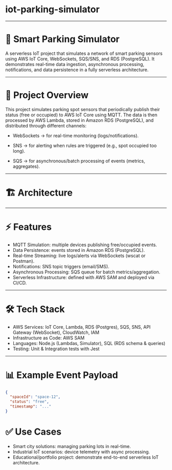 # iot-parking-simulator

---
# 🚗 Smart Parking Simulator

A serverless IoT project that simulates a network of smart parking sensors using AWS IoT Core, WebSockets, SQS/SNS, and RDS (PostgreSQL).
It demonstrates real-time data ingestion, asynchronous processing, notifications, and data persistence in a fully serverless architecture.

---
# 📌 Project Overview

This project simulates parking spot sensors that periodically publish their status (free or occupied) to AWS IoT Core using MQTT.
The data is then processed by AWS Lambda, stored in Amazon RDS (PostgreSQL), and distributed through different channels:

- WebSockets → for real-time monitoring (logs/notifications).

- SNS → for alerting when rules are triggered (e.g., spot occupied too long).

- SQS → for asynchronous/batch processing of events (metrics, aggregates).

---
# 🏗️ Architecture

---
# ⚡ Features

- MQTT Simulation: multiple devices publishing free/occupied events.
- Data Persistence: events stored in Amazon RDS (PostgreSQL).
- Real-time Streaming: live logs/alerts via WebSockets (wscat or Postman).
- Notifications: SNS topic triggers (email/SMS).
- Asynchronous Processing: SQS queue for batch metrics/aggregation.
- Serverless Infrastructure: defined with AWS SAM and deployed via CI/CD.

---
# 🛠️ Tech Stack

- AWS Services: IoT Core, Lambda, RDS (Postgres), SQS, SNS, API Gateway (WebSocket), CloudWatch, IAM
- Infrastructure as Code: AWS SAM
- Languages: Node.js (Lambdas, Simulator), SQL (RDS schema & queries)
- Testing: Unit & Integration tests with Jest

--- 
# 📊 Example Event Payload

```json
{
  "spaceId": "space-12",
  "status": "free",
  "timestamp": "..."
}

```
# ✅ Use Cases

- Smart city solutions: managing parking lots in real-time.
- Industrial IoT scenarios: device telemetry with async processing.
- Educational/portfolio project: demonstrate end-to-end serverless IoT architecture.





